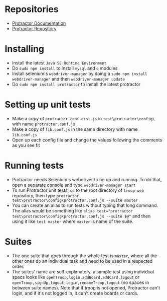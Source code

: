 # Repositories
  * [Protractor Documentation](http://angular.github.io/protractor/#/)
  * [Protractor Repository](https://github.com/angular/protractor)

# Installing
  * Install the latest `Java SE Runtime Environment`
  * Do `sudo npm install` to install `mysql` and `q` modules
  * Install selenium's `webdriver-manager` by doing a `sudo npm install webdriver-manager` and then `webdriver-manager update`
  * Do `sudo npm install protractor` to install the latest protractor

# Setting up unit tests
  * Make a copy of `protractor.conf.dist.js` in `test\protractor\config\` with name `protractor.conf.js`
  * Make a copy of `lib.conf.js` in the same directory with name `lib.conf.js`
  * Open up each config file and change the values following the comments as you see fit

# Running tests
  * Protractor needs Selenium's webdriver to be up and running. To do that, open a separate console and type `webdriver-manager start`
  * To run Protractor unit tests, `cd` to the root directory of `troop-web` repository, then type `protractor test\protractor\config\protractor.conf.js --suite master`
  * You can create an alias to run tests without typing that long command. The alias would be something like `alias test="protractor test\protractor\config\protractor.conf.js --suite $@"` and then using it like `test master` where `master` is name of the suite.

# Suites
  * The one suite that goes through the whole test is `master`, where all the other ones do an individual task and need to be used in a respected order.
  * The suites' name are self-explanatory, a sample test using individual specs looks like `openTroop,login,addBoard,addCard,logout` or `openTroop,signUp,logout,login,renameTroop,logout` (no spaces in between suite names). Note that if troop is not opened, Protractor can't login, and if it's not logged in, it can't create boards or cards.
